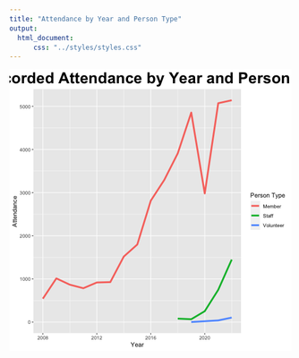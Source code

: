 ```yaml
---
title: "Attendance by Year and Person Type"
output:
  html_document:
      css: "../styles/styles.css"
---
```



![plot of chunk attendance](figure/attendance-1.png)

